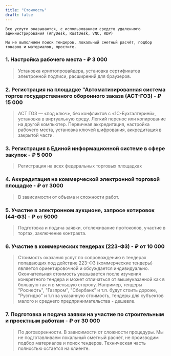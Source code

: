 ```yaml
---
title: "Стоимость"
draft: false
---
```


```Все услуги оказываются, с использованием средств удаленного администрирования (AnyDesk, RustDesk, VNC, RDP)``` 

```Мы не выполняем поиск тендеров, локальный сметный расчёт, подбор товаров и материалов, простите.```

### **1. Настройка рабочего места - ₽ 3 000**
>Установка криптопровайдера, установка сертификатов электронной подписи, расширений для браузеров. 

### **2. Регистрация на площадке "Автоматизированная система торгов государственного оборонного заказа (АСТ-ГОЗ) - ₽ 15 000**
> АСТ ГОЗ — «под ключ», без конфликтов с «1С-Бухгалтерией», установка в виртуальную среду. Легкий перенос или копирование на другой компьютер.
Первичная аккредитация, настройка рабочего места, установка ключей шифрования, аккредитация в закрытой части.

### **3. Регистрация в Единой информационной системе в сфере закупок - ₽ 5 000** 
>Регистрация на всех федеральных торговых площадках

### **4. Аккредитация на коммерческой электронной торговой площадке - ₽ от 3000**
>В зависимости от объема и сложности работ.
### **5. Участие в электронном аукционе, запросе котировок (44-ФЗ) - ₽ от 5000**
>Подготовка и подача заявки, отслеживание протоколов, участие в торгах, заключение контракта.
### **6. Участие в коммерческих тендерах (223-ФЗ) -  ₽  от 10 000**
>Стоимость оказания услуг по сопровождению в тендерах попадающих под действие 223-ФЗ (коммерческие тендеры) является ориентировочной и обсуждается индивидуально. Окончательная стоимость указывается после изучения конкретного тендера и может отличаться от вышеуказанной как в большую так и в меньшую сторону. Например, тендеры "Роснефть", "Газпром", "Сбербанк" и т.п. будут стоить дороже, "Русгидро" и т.п за указанную стоимость, тендеры для субъектов малого и среднего предпринимательства - дешевле.

### **7. Подготовка и подача заявки на участие по строительным и проектным работам -  ₽  от 30 000**
> По договоренности. В зависимости от сложности процедуры. Мы не подготавливаем локальный сметный расчёт, не производим подбор материалов и поиск тендеров. Техническая часть полностью остается на клиенте.
